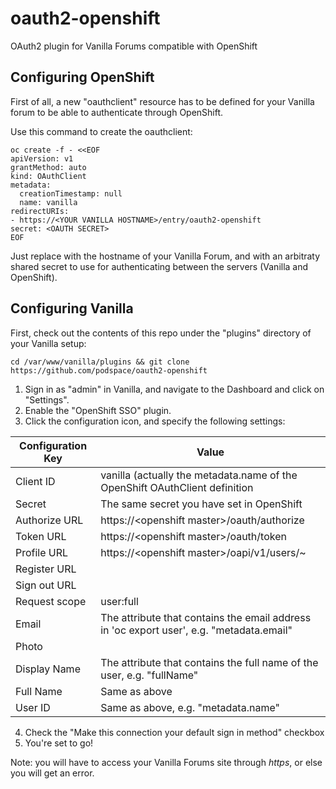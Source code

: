 # oauth2-openshift
OAuth2 plugin for Vanilla Forums compatible with OpenShift

## Configuring OpenShift

First of all, a new "oauthclient" resource has to be defined for your Vanilla forum
to be able to authenticate through OpenShift.

Use this command to create the oauthclient:
````
oc create -f - <<EOF
apiVersion: v1
grantMethod: auto
kind: OAuthClient
metadata:
  creationTimestamp: null
  name: vanilla
redirectURIs:
- https://<YOUR VANILLA HOSTNAME>/entry/oauth2-openshift
secret: <OAUTH SECRET>
EOF
````

Just replace <YOUR VANILLA HOSTNAME> with the hostname of your Vanilla Forum, and <OAUTH SECRET> with an
arbitraty shared secret to use for authenticating between the servers (Vanilla and OpenShift).

## Configuring Vanilla

First, check out the contents of this repo under the "plugins" directory of your Vanilla setup:

````
cd /var/www/vanilla/plugins && git clone https://github.com/podspace/oauth2-openshift
````

1. Sign in as "admin" in Vanilla, and navigate to the Dashboard and click on "Settings".
2. Enable the "OpenShift SSO" plugin.
3. Click the configuration icon, and specify the following settings:

| Configuration Key | Value                                                                       |
| ----------------- | --------------------------------------------------------------------------- |
| Client ID         | vanilla (actually the metadata.name of the OpenShift OAuthClient definition |
| Secret            | The same secret you have set in OpenShift                                   |
| Authorize URL     | https://\<openshift master\>/oauth/authorize                                  |
| Token URL         | https://\<openshift master\>/oauth/token                                      |
| Profile URL       | https://\<openshift master\>/oapi/v1/users/~                                  |
| Register URL      |                                                                             |
| Sign out URL      |                                                                             |
| Request scope     | user:full                                                                   |
| Email             | The attribute that contains the email address in 'oc export user', e.g. "metadata.email" |
| Photo             |                                                                             |
| Display Name      | The attribute that contains the full name of the user, e.g. "fullName"      |
| Full Name         | Same as above                                                               |
| User ID           | Same as above, e.g. "metadata.name"                                         |

4. Check the "Make this connection your default sign in method" checkbox
5. You're set to go!

Note: you will have to access your Vanilla Forums site through *https*, or else you will get an error.
